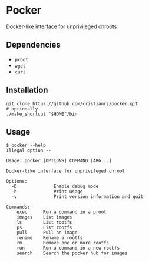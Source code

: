 # Pocker

Docker-like interface for unprivileged chroots

## Dependencies

* `proot`
* `wget`
* `curl`

## Installation

```
git clone https://github.com/cristianrz/pocker.git
# optionally:
./make_shortcut "$HOME"/bin
```

## Usage

```
$ pocker --help
Illegal option --

Usage: pocker [OPTIONS] COMMAND [ARG...]

Docker-like interface for unprivileged chroot

Options:
  -D              Enable debug mode
  -h              Print usage
  -v              Print version information and quit

Commands:
    exec      Run a command in a proot
    images    List images
    ls        List rootfs
    ps        List rootfs
    pull      Pull an image
    rename    Rename a rootfs
    rm        Remove one or more rootfs
    run       Run a command in a new rootfs
    search    Search the pocker hub for images
```
